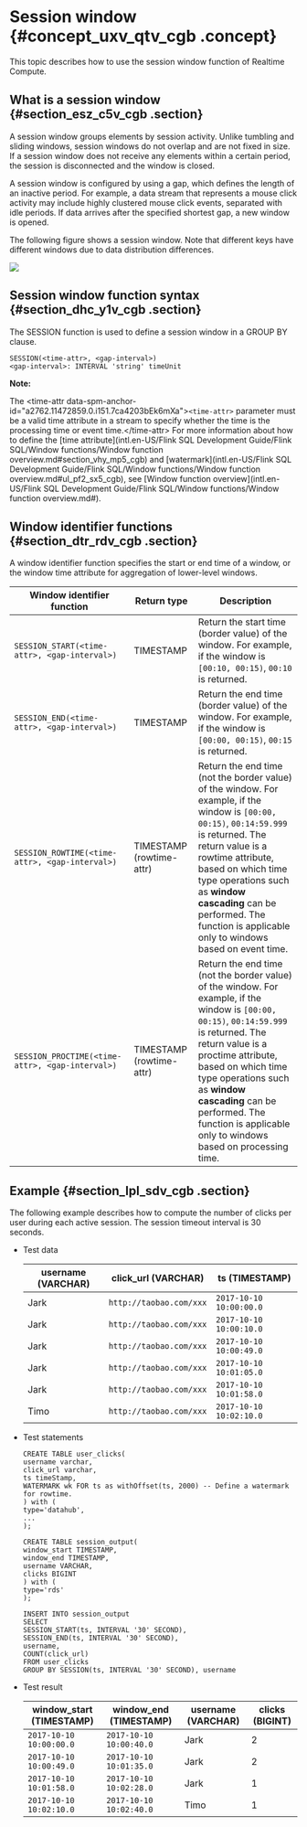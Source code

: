 # Session window {#concept_uxv_qtv_cgb .concept}

This topic describes how to use the session window function of Realtime Compute.

## What is a session window {#section_esz_c5v_cgb .section}

A session window groups elements by session activity. Unlike tumbling and sliding windows, session windows do not overlap and are not fixed in size. If a session window does not receive any elements within a certain period, the session is disconnected and the window is closed.

A session window is configured by using a gap, which defines the length of an inactive period. For example, a data stream that represents a mouse click activity may include highly clustered mouse click events, separated with idle periods. If data arrives after the specified shortest gap, a new window is opened.

The following figure shows a session window. Note that different keys have different windows due to data distribution differences.

![](images/34336_en-US.png)

## Session window function syntax {#section_dhc_y1v_cgb .section}

The SESSION function is used to define a session window in a GROUP BY clause.

```language-sql
SESSION(<time-attr>, <gap-interval>)
<gap-interval>: INTERVAL 'string' timeUnit

```

**Note:** 

The <time-attr data-spm-anchor-id="a2762.11472859.0.i151.7ca4203bEk6mXa"\>`<time-attr>` parameter must be a valid time attribute in a stream to specify whether the time is the processing time or event time.</time-attr\> For more information about how to define the [time attribute](intl.en-US/Flink SQL Development Guide/Flink SQL/Window functions/Window function overview.md#section_vhy_mp5_cgb) and [watermark](intl.en-US/Flink SQL Development Guide/Flink SQL/Window functions/Window function overview.md#ul_pf2_sx5_cgb), see [Window function overview](intl.en-US/Flink SQL Development Guide/Flink SQL/Window functions/Window function overview.md#).

## Window identifier functions {#section_dtr_rdv_cgb .section}

A window identifier function specifies the start or end time of a window, or the window time attribute for aggregation of lower-level windows.

|Window identifier function|Return type|Description|
|--------------------------|-----------|-----------|
|`SESSION_START(<time-attr>, <gap-interval>)`|TIMESTAMP|Return the start time \(border value\) of the window. For example, if the window is `[00:10, 00:15)`, `00:10` is returned.|
|`SESSION_END(<time-attr>, <gap-interval>)`|TIMESTAMP|Return the end time \(border value\) of the window. For example, if the window is `[00:00, 00:15)`, `00:15` is returned.|
|`SESSION_ROWTIME(<time-attr>, <gap-interval>)`|TIMESTAMP \(rowtime-attr\)|Return the end time \(not the border value\) of the window. For example, if the window is `[00:00, 00:15)`, `00:14:59.999` is returned. The return value is a rowtime attribute, based on which time type operations such as **window cascading** can be performed. The function is applicable only to windows based on event time.|
|`SESSION_PROCTIME(<time-attr>, <gap-interval>)`|TIMESTAMP \(rowtime-attr\)|Return the end time \(not the border value\) of the window. For example, if the window is `[00:00, 00:15)`, `00:14:59.999` is returned. The return value is a proctime attribute, based on which time type operations such as **window cascading** can be performed. The function is applicable only to windows based on processing time.|

## Example {#section_lpl_sdv_cgb .section}

The following example describes how to compute the number of clicks per user during each active session. The session timeout interval is 30 seconds.

-   Test data

    |username \(VARCHAR\)|click\_url \(VARCHAR\)|ts \(TIMESTAMP\)|
    |--------------------|----------------------|----------------|
    |Jark|`http://taobao.com/xxx`|`2017-10-10 10:00:00.0`|
    |Jark|`http://taobao.com/xxx`|`2017-10-10 10:00:10.0`|
    |Jark|`http://taobao.com/xxx`|`2017-10-10 10:00:49.0`|
    |Jark|`http://taobao.com/xxx`|`2017-10-10 10:01:05.0`|
    |Jark|`http://taobao.com/xxx`|`2017-10-10 10:01:58.0`|
    |Timo|`http://taobao.com/xxx`|`2017-10-10 10:02:10.0`|

-   Test statements

    ```language-SQL
    CREATE TABLE user_clicks(
    username varchar,
    click_url varchar,
    ts timeStamp,
    WATERMARK wk FOR ts as withOffset(ts, 2000) -- Define a watermark for rowtime.
    ) with (
    type='datahub',
    ...
    );
    
    CREATE TABLE session_output(
    window_start TIMESTAMP,
    window_end TIMESTAMP,
    username VARCHAR,
    clicks BIGINT
    ) with (
    type='rds'
    );
    
    INSERT INTO session_output
    SELECT
    SESSION_START(ts, INTERVAL '30' SECOND),
    SESSION_END(ts, INTERVAL '30' SECOND),
    username,
    COUNT(click_url)
    FROM user_clicks
    GROUP BY SESSION(ts, INTERVAL '30' SECOND), username
    
    ```

-   Test result

    |window\_start \(TIMESTAMP\)|window\_end \(TIMESTAMP\)|username \(VARCHAR\)|clicks \(BIGINT\)|
    |---------------------------|-------------------------|--------------------|-----------------|
    |`2017-10-10 10:00:00.0`|`2017-10-10 10:00:40.0`|Jark|2|
    |`2017-10-10 10:00:49.0`|`2017-10-10 10:01:35.0`|Jark|2|
    |`2017-10-10 10:01:58.0`|`2017-10-10 10:02:28.0`|Jark|1|
    |`2017-10-10 10:02:10.0`|`2017-10-10 10:02:40.0`|Timo|1|


